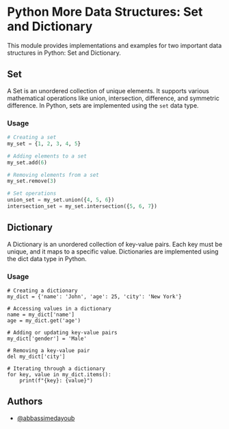 # Python More Data Structures: Set and Dictionary

This module provides implementations and examples for two important data structures in Python: Set and Dictionary.

## Set

A Set is an unordered collection of unique elements. It supports various mathematical operations like union, intersection, difference, and symmetric difference. In Python, sets are implemented using the `set` data type.

### Usage

```python
# Creating a set
my_set = {1, 2, 3, 4, 5}

# Adding elements to a set
my_set.add(6)

# Removing elements from a set
my_set.remove(3)

# Set operations
union_set = my_set.union({4, 5, 6})
intersection_set = my_set.intersection({5, 6, 7})
```
## Dictionary
A Dictionary is an unordered collection of key-value pairs. Each key must be unique, and it maps to a specific value. Dictionaries are implemented using the dict data type in Python.
### Usage   
```pyhton 
# Creating a dictionary
my_dict = {'name': 'John', 'age': 25, 'city': 'New York'}

# Accessing values in a dictionary
name = my_dict['name']
age = my_dict.get('age')

# Adding or updating key-value pairs
my_dict['gender'] = 'Male'

# Removing a key-value pair
del my_dict['city']

# Iterating through a dictionary
for key, value in my_dict.items():
    print(f"{key}: {value}")
```



## Authors

- [@abbassimedayoub](https://www.github.com/abbassimedayoub)



